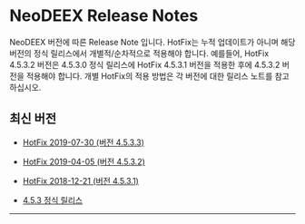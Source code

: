 # NeoDEEX Release Notes

NeoDEEX 버전에 따른 Release Note 입니다. HotFix는 누적 업데이트가 아니며 해당 버전의 정식 릴리스에서 개별적/순차적으로 적용해야 합니다. 예를들어, HotFix 4.5.3.2 버전은 4.5.3.0 정식 릴리스에 HotFix 4.5.3.1 버전을 적용한 후에 4.5.3.2 버전을 적용해야 합니다. 개별 HotFix의 적용 방법은 각 버전에 대한 릴리스 노트를 참고 하십시오.

## 최신 버전

* [HotFix 2019-07-30 (버전 4.5.3.3)](HotFix-4.5.3.3.md)

* [HotFix 2019-04-05 (버전 4.5.3.2)](HotFix-4.5.3.2.md)

* [HotFix 2018-12-21 (버전 4.5.3.1)](HotFix-4.5.3.1.md)

* [4.5.3 정식 릴리스](Release-4.5.3.0.md)

---
